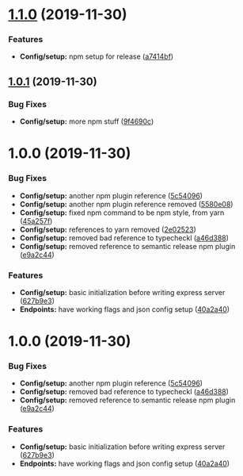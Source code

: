 # [1.1.0](https://github.com/3ZsForInsomnia/flagger/compare/v1.0.1...v1.1.0) (2019-11-30)

### Features

- **Config/setup:** npm setup for release ([a7414bf](https://github.com/3ZsForInsomnia/flagger/commit/a7414bfc69bed44f4fcbdd0ce36047b5e2ffa28f))

## [1.0.1](https://github.com/3ZsForInsomnia/flagger/compare/v1.0.0...v1.0.1) (2019-11-30)

### Bug Fixes

- **Config/setup:** more npm stuff ([9f4690c](https://github.com/3ZsForInsomnia/flagger/commit/9f4690c6a04785648edbda5069c695b7c86a96ee))

# 1.0.0 (2019-11-30)

### Bug Fixes

- **Config/setup:** another npm plugin reference ([5c54096](https://github.com/3ZsForInsomnia/flagger/commit/5c54096cf3e22907f1ae47a93b366faa3182071f))
- **Config/setup:** another npm plugin reference removed ([5580e08](https://github.com/3ZsForInsomnia/flagger/commit/5580e0867377efc2012ecd399f3a68440156ceca))
- **Config/setup:** fixed npm command to be npm style, from yarn ([45a257f](https://github.com/3ZsForInsomnia/flagger/commit/45a257ff71dc1395d40fac364fc2933fe733ff41))
- **Config/setup:** references to yarn removed ([2e02523](https://github.com/3ZsForInsomnia/flagger/commit/2e02523f118619c59566c36fc3ef66af264156ba))
- **Config/setup:** removed bad reference to typecheckl ([a46d388](https://github.com/3ZsForInsomnia/flagger/commit/a46d388dc672fbebf88bd836ca12ecb14636ff8b))
- **Config/setup:** removed reference to semantic release npm plugin ([e9a2c44](https://github.com/3ZsForInsomnia/flagger/commit/e9a2c449eccdb7d840d920f8761a0e9105bdb1f5))

### Features

- **Config/setup:** basic initialization before writing express server ([627b9e3](https://github.com/3ZsForInsomnia/flagger/commit/627b9e3c61f5851f64507f06adfb6845a9e2faf1))
- **Endpoints:** have working flags and json config setup ([40a2a40](https://github.com/3ZsForInsomnia/flagger/commit/40a2a4049dedd1abf7cec9225b779705d900d85e))

# 1.0.0 (2019-11-30)

### Bug Fixes

- **Config/setup:** another npm plugin reference ([5c54096](https://github.com/3ZsForInsomnia/flagger/commit/5c54096cf3e22907f1ae47a93b366faa3182071f))
- **Config/setup:** removed bad reference to typecheckl ([a46d388](https://github.com/3ZsForInsomnia/flagger/commit/a46d388dc672fbebf88bd836ca12ecb14636ff8b))
- **Config/setup:** removed reference to semantic release npm plugin ([e9a2c44](https://github.com/3ZsForInsomnia/flagger/commit/e9a2c449eccdb7d840d920f8761a0e9105bdb1f5))

### Features

- **Config/setup:** basic initialization before writing express server ([627b9e3](https://github.com/3ZsForInsomnia/flagger/commit/627b9e3c61f5851f64507f06adfb6845a9e2faf1))
- **Endpoints:** have working flags and json config setup ([40a2a40](https://github.com/3ZsForInsomnia/flagger/commit/40a2a4049dedd1abf7cec9225b779705d900d85e))
